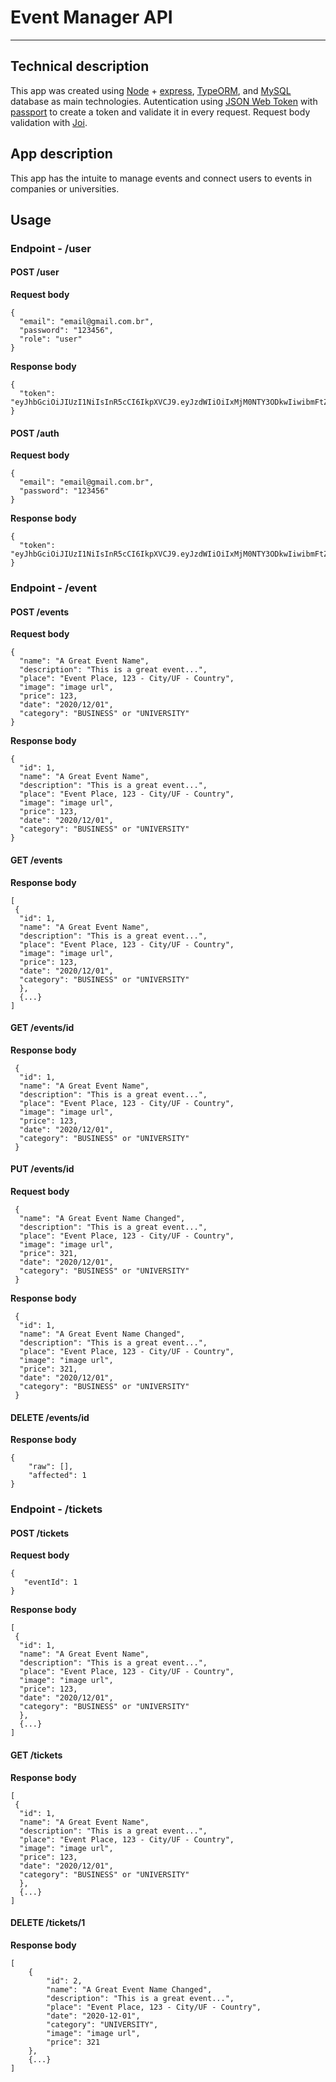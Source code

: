 # Event Manager API
____
## Technical description

This app was created using [Node](https://nodejs.org/en/) + [express](https://expressjs.com/pt-br/), [TypeORM](https://typeorm.io/), and [MySQL](https://www.mysql.com/) database as main technologies.
Autentication using [JSON Web Token](jwt.io) with [passport](http://www.passportjs.org/packages/passport-jwt/) to create a token and validate it in every request.
Request body validation with [Joi](https://joi.dev/).

## App description

This app has the intuite to manage events and connect users to events in companies or universities.

## Usage

### Endpoint - /user

#### POST /user

**Request body**

```
{
  "email": "email@gmail.com.br",
  "password": "123456",
  "role": "user"
}
```

**Response body**

```
{
  "token": "eyJhbGciOiJIUzI1NiIsInR5cCI6IkpXVCJ9.eyJzdWIiOiIxMjM0NTY3ODkwIiwibmFtZSI6IkpvaG4gRG9lIiwiaWF0IjoxNTE2MjM5MDIyfQ.SflKxwRJSMeKKF2QT4fwpMeJf36POk6yJV_adQssw5c"
}
```

#### POST /auth

**Request body**

```
{
  "email": "email@gmail.com.br",
  "password": "123456"
}
```

**Response body**

```
{
  "token": "eyJhbGciOiJIUzI1NiIsInR5cCI6IkpXVCJ9.eyJzdWIiOiIxMjM0NTY3ODkwIiwibmFtZSI6IkpvaG4gRG9lIiwiaWF0IjoxNTE2MjM5MDIyfQ.SflKxwRJSMeKKF2QT4fwpMeJf36POk6yJV_adQssw5c"
}
```

### Endpoint - /event

#### POST /events

**Request body**

```
{
  "name": "A Great Event Name",
  "description": "This is a great event...",
  "place": "Event Place, 123 - City/UF - Country",
  "image": "image url",
  "price": 123,
  "date": "2020/12/01",
  "category": "BUSINESS" or "UNIVERSITY"
}
```


**Response body**

```
{
  "id": 1,
  "name": "A Great Event Name",
  "description": "This is a great event...",
  "place": "Event Place, 123 - City/UF - Country",
  "image": "image url",
  "price": 123,
  "date": "2020/12/01",
  "category": "BUSINESS" or "UNIVERSITY"
}
```


#### GET /events

**Response body**

```
[
 {
  "id": 1,
  "name": "A Great Event Name",
  "description": "This is a great event...",
  "place": "Event Place, 123 - City/UF - Country",
  "image": "image url",
  "price": 123,
  "date": "2020/12/01",
  "category": "BUSINESS" or "UNIVERSITY"
  }, 
  {...}
]
```


#### GET /events/id

**Response body**

```
 {
  "id": 1,
  "name": "A Great Event Name",
  "description": "This is a great event...",
  "place": "Event Place, 123 - City/UF - Country",
  "image": "image url",
  "price": 123,
  "date": "2020/12/01",
  "category": "BUSINESS" or "UNIVERSITY"
 }

```


#### PUT /events/id

**Request body**

```
 {
  "name": "A Great Event Name Changed",
  "description": "This is a great event...",
  "place": "Event Place, 123 - City/UF - Country",
  "image": "image url",
  "price": 321,
  "date": "2020/12/01",
  "category": "BUSINESS" or "UNIVERSITY"
 }

```

**Response body**

```
 {
  "id": 1,
  "name": "A Great Event Name Changed",
  "description": "This is a great event...",
  "place": "Event Place, 123 - City/UF - Country",
  "image": "image url",
  "price": 321,
  "date": "2020/12/01",
  "category": "BUSINESS" or "UNIVERSITY"
 }

```


#### DELETE /events/id

**Response body**

```
{
    "raw": [],
    "affected": 1
}
```


### Endpoint - /tickets

#### POST /tickets

**Request body**


```
{
   "eventId": 1
}
```

**Response body**

```
[
 {
  "id": 1,
  "name": "A Great Event Name",
  "description": "This is a great event...",
  "place": "Event Place, 123 - City/UF - Country",
  "image": "image url",
  "price": 123,
  "date": "2020/12/01",
  "category": "BUSINESS" or "UNIVERSITY"
  }, 
  {...}
]
```

#### GET /tickets

**Response body**

```
[
 {
  "id": 1,
  "name": "A Great Event Name",
  "description": "This is a great event...",
  "place": "Event Place, 123 - City/UF - Country",
  "image": "image url",
  "price": 123,
  "date": "2020/12/01",
  "category": "BUSINESS" or "UNIVERSITY"
  }, 
  {...}
]
```

#### DELETE /tickets/1

**Response body**

```
[
    {
        "id": 2,
        "name": "A Great Event Name Changed",
        "description": "This is a great event...",
        "place": "Event Place, 123 - City/UF - Country",
        "date": "2020-12-01",
        "category": "UNIVERSITY",
        "image": "image url",
        "price": 321
    },
    {...}
]
```
